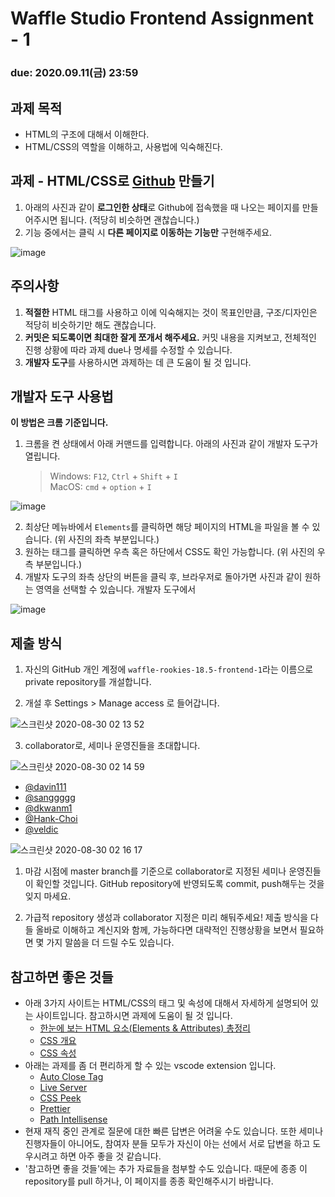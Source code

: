 Waffle Studio Frontend Assignment - 1
================================

### **due: 2020.09.11(금) 23:59**

## 과제 목적
- HTML의 구조에 대해서 이해한다.
- HTML/CSS의 역할을 이해하고, 사용법에 익숙해진다.

## 과제 - HTML/CSS로 [Github](https://github.com/) 만들기
1. 아래의 사진과 같이 **로그인한 상태**로 Github에 접속했을 때 나오는 페이지를 만들어주시면 됩니다.
(적당히 비슷하면 괜찮습니다.)
1. 기능 중에서는 클릭 시 **다른 페이지로 이동하는 기능만** 구현해주세요.    

![image](https://user-images.githubusercontent.com/48665265/91844995-5e9e4600-ec93-11ea-8508-18b03ca5a3d3.png)


## 주의사항
1.  **적절한** HTML 태그를 사용하고 이에 익숙해지는 것이 목표인만큼, 구조/디자인은 적당히 비슷하기만 해도 괜찮습니다. 
2.  **커밋은 되도록이면 최대한 잘게 쪼개서 해주세요.** 커밋 내용을 지켜보고, 전체적인 진행 상황에 따라 과제 due나 명세를 수정할 수 있습니다.
3. **개발자 도구**를 사용하시면 과제하는 데 큰 도움이 될 것 입니다.
  

## 개발자 도구 사용법
**이 방법은 크롬 기준입니다.**

1. 크롬을 켠 상태에서 아래 커맨드를 입력합니다. 아래의 사진과 같이 개발자 도구가 열립니다.
      >Windows: `F12`, `Ctrl` + `Shift` + `I`   
      >MacOS: `cmd` + `option` + `I`
   
![image](https://user-images.githubusercontent.com/48665265/91845284-d3718000-ec93-11ea-9617-15d0767cec95.png)

2. 최상단 메뉴바에서 `Elements`를 클릭하면 해당 페이지의 HTML을 파일을 볼 수 있습니다. (위 사진의 좌측 부분입니다.)
3. 원하는 태그를 클릭하면 우측 혹은 하단에서 CSS도 확인 가능합니다. (위 사진의 우측 부분입니다.)
4. 개발자 도구의 좌측 상단의 버튼을 클릭 후, 브라우저로 돌아가면 사진과 같이 원하는 영역을 선택할 수 있습니다. 개발자 도구에서

![image](https://user-images.githubusercontent.com/48665265/91845540-4a0e7d80-ec94-11ea-9fbf-7b2fda0aeeee.png)




## 제출 방식
1. 자신의 GitHub 개인 계정에 `waffle-rookies-18.5-frontend-1`라는 이름으로 private repository를 개설합니다.

2. 개설 후 Settings > Manage access 로 들어갑니다.

![스크린샷 2020-08-30 02 13 52](https://user-images.githubusercontent.com/35535636/91642567-5eb9fe00-ea67-11ea-9382-89fcce03be70.png)

3. collaborator로, 세미나 운영진들을 초대합니다.

![스크린샷 2020-08-30 02 14 59](https://user-images.githubusercontent.com/35535636/91642588-87da8e80-ea67-11ea-9d5a-60a3596463c9.png)

- [@davin111](https://github.com/davin111)
- [@sanggggg](https://github.com/sanggggg)
- [@dkwanm1](https://github.com/dkwanm1)
- [@Hank-Choi](https://github.com/Hank-Choi)
- [@veldic](https://github.com/veldic)

![스크린샷 2020-08-30 02 16 17](https://user-images.githubusercontent.com/35535636/91642619-cbcd9380-ea67-11ea-84ea-1a0729103755.png)

1. 마감 시점에 master branch를 기준으로 collaborator로 지정된 세미나 운영진들이 확인할 것입니다. GitHub repository에 반영되도록 commit, push해두는 것을 잊지 마세요.

2. 가급적 repository 생성과 collaborator 지정은 미리 해둬주세요! 제출 방식을 다들 올바로 이해하고 계신지와 함께, 가능하다면 대략적인 진행상황을 보면서 필요하면 몇 가지 말씀을 더 드릴 수도 있습니다.


## 참고하면 좋은 것들
- 아래 3가지 사이트는 HTML/CSS의 태그 및 속성에 대해서 자세하게 설명되어 있는 사이트입니다. 참고하시면 과제에 도움이 될 것 입니다.
  - [한눈에 보는 HTML 요소(Elements & Attributes) 총정리](https://heropy.blog/2019/05/26/html-elements/) 
  - [CSS 개요](https://happy-noether-c87ffa.netlify.app/presentations/level1/css/summary/)
  - [CSS 속성](https://happy-noether-c87ffa.netlify.app/presentations/level1/css/properties/)
- 아래는 과제를 좀 더 편리하게 할 수 있는 vscode extension 입니다.
  - [Auto Close Tag](https://marketplace.visualstudio.com/items?itemName=formulahendry.auto-close-tag) 
  - [Live Server](https://marketplace.visualstudio.com/items?itemName=ritwickdey.LiveServer)
  - [CSS Peek](https://marketplace.visualstudio.com/items?itemName=pranaygp.vscode-css-peek) 
  - [Prettier](https://marketplace.visualstudio.com/items?itemName=esbenp.prettier-vscode)
  - [Path Intellisense](https://marketplace.visualstudio.com/items?itemName=christian-kohler.path-intellisense)
- 현재 재직 중인 관계로 질문에 대한 빠른 답변은 어려울 수도 있습니다. 또한 세미나 진행자들이 아니어도, 참여자 분들 모두가 자신이 아는 선에서 서로 답변을 하고 도우시려고 하면 아주 좋을 것 같습니다.
- '참고하면 좋을 것들'에는 추가 자료들을 첨부할 수도 있습니다. 때문에 종종 이 repository를 pull 하거나, 이 페이지를 종종 확인해주시기 바랍니다.

